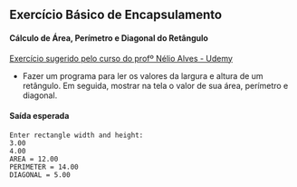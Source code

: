 ## Exercício Básico de Encapsulamento 

#### Cálculo de Área, Perímetro e Diagonal do Retângulo

[Exercício sugerido pelo curso do profº Nélio Alves - Udemy](https://www.udemy.com/course/java-curso-completo/)


* Fazer um programa para ler os valores da largura e altura
de um retângulo. Em seguida, mostrar na tela o valor de
sua área, perímetro e diagonal.

#### Saída esperada

```
Enter rectangle width and height:
3.00
4.00
AREA = 12.00
PERIMETER = 14.00
DIAGONAL = 5.00 

